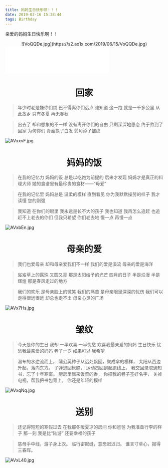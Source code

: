 ```yaml
---
title: 妈妈生日快乐呀！！！
date: 2019-03-16 15:38:44
tags: Birthday
---
```

亲爱的妈妈生日快乐啊！！

<center>![VoQQDe.jpg](https://s2.ax1x.com/2019/06/15/VoQQDe.jpg)</center>

<!--more-->

<iframe frameborder="no" border="0" marginwidth="0" marginheight="0" width=330 height=86 src="//music.163.com/outchain/player?type=2&id=27570622&auto=1&height=66"></iframe>

# <center>回家</center>
> 年少时老是嫌你们烦
巴不得离你们远点
谁知道
这一跑
就是一千多公里
从此故乡
只有冬夏
再无春秋

> 出去了
却和想象的不一样
没有离开你们的自由
只剩深深地思恋
终于熬到了回家
为何你们
青丝换了白发
鬓角添了皱纹

![AVxxvF.jpg](https://s2.ax1x.com/2019/03/16/AVxxvF.jpg)

# <center>妈妈的饭</center>
> 在我的记忆力
妈妈的饭
总是以吃饱为前提的
后来才发现
妈妈才是真正的料理大师
她的食谱里有最珍贵的食材——“母爱”

> 在我的记忆里
妈妈总是
温柔的模样
直到看见
你为我默默操劳的样子
我才读懂
您的刚强

> 我知道
在你们的眼里
我永远是长不大的孩子
我也知道
我再怎么追赶
也追赶不上老去的你们
但我只希望
你们老去地
慢一点
再慢一点

![AVxbEn.jpg](https://s2.ax1x.com/2019/03/16/AVxbEn.jpg)

# <center>母亲的爱</center>
> 我们也爱母亲
却和母亲爱我们不一样
我们的爱是溪流
母亲的爱是海洋

> 岌岌草上的露珠
又圆又亮
那是太阳给予的光芒
四月的日子
半是烂漫
半是辉煌
那是春风走过的地方

> 我们的欢乐
是母亲脸上的微笑
我们的痛苦
是母亲眼里深深的忧伤
我们可以走得很远很远
却总也走不出
母亲心灵的广场 

![AVx7Hs.jpg](https://s2.ax1x.com/2019/03/16/AVx7Hs.jpg)

# <center>皱纹</center>
> 今天是你的生日
我却
一半欢喜
一半忧愁
欢喜我最亲爱的妈妈
生日快乐
忧愁我最亲爱的妈妈
老了一岁
如果可以
我希望

> 瀑布的水逆流而上，
蒲公英种子从远处飘回，聚成伞的模样，
太阳从西边升起，落向东方。
子弹退回枪膛，
运动员回到起跑线上，
我交回录取通知书，忘了十年寒窗。
厨房里飘来饭菜的香，
你把我的卷子签好名字，
关掉电视，帮我把书包背上。
你还是年轻的模样

![AVxqNq.jpg](https://s2.ax1x.com/2019/03/16/AVxqNq.jpg)

# <center>送别</center>
> 还记得短短的寒假过去
在我那冬暖夏凉的房间
你和爸爸
为我准备行李的样子
那一刻
我是比“陆游”
还要幸福的孩子

> 慈母手中线，游子身上衣。
临行密密缝，意恐迟迟归。
谁言寸草心，报得三春晖。

![AVxL40.jpg](https://s2.ax1x.com/2019/03/16/AVxL40.jpg)